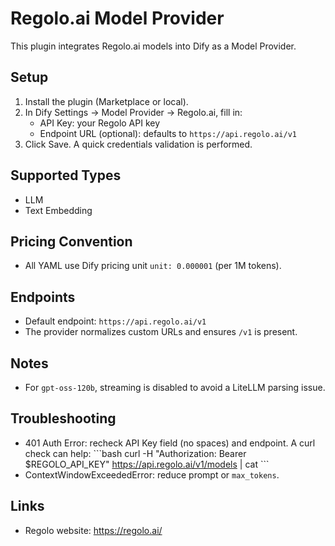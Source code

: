 # Regolo.ai Model Provider

This plugin integrates Regolo.ai models into Dify as a Model Provider.

## Setup

1. Install the plugin (Marketplace or local).
2. In Dify Settings → Model Provider → Regolo.ai, fill in:
   - API Key: your Regolo API key
   - Endpoint URL (optional): defaults to `https://api.regolo.ai/v1`
3. Click Save. A quick credentials validation is performed.

## Supported Types

- LLM
- Text Embedding

## Pricing Convention

- All YAML use Dify pricing unit `unit: 0.000001` (per 1M tokens).

## Endpoints

- Default endpoint: `https://api.regolo.ai/v1`
- The provider normalizes custom URLs and ensures `/v1` is present.

## Notes

- For `gpt-oss-120b`, streaming is disabled to avoid a LiteLLM parsing issue.

## Troubleshooting

- 401 Auth Error: recheck API Key field (no spaces) and endpoint. A curl check can help:
  \`\`\`bash
  curl -H "Authorization: Bearer $REGOLO_API_KEY" https://api.regolo.ai/v1/models | cat
  \`\`\`
- ContextWindowExceededError: reduce prompt or `max_tokens`.

## Links

- Regolo website: https://regolo.ai/
